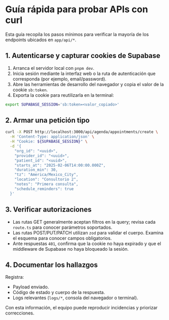 # Guía rápida para probar APIs con curl

Esta guía recopila los pasos mínimos para verificar la mayoría de los endpoints ubicados en `app/api/*`.

## 1. Autenticarse y capturar cookies de Supabase

1. Arranca el servidor local con `pnpm dev`.
2. Inicia sesión mediante la interfaz web o la ruta de autenticación que corresponda (por ejemplo, email/password).
3. Abre las herramientas de desarrollo del navegador y copia el valor de la cookie `sb:token`.
4. Exporta la cookie para reutilizarla en la terminal:

```bash
export SUPABASE_SESSION='sb:token=<valor_copiado>'
```

## 2. Armar una petición tipo

```bash
curl -X POST http://localhost:3000/api/agenda/appointments/create \
  -H 'Content-Type: application/json' \
  -H "Cookie: ${SUPABASE_SESSION}" \
  -d '{
    "org_id": "<uuid>",
    "provider_id": "<uuid>",
    "patient_id": "<uuid>",
    "starts_at": "2025-02-06T14:00:00.000Z",
    "duration_min": 30,
    "tz": "America/Mexico_City",
    "location": "Consultorio 2",
    "notes": "Primera consulta",
    "schedule_reminders": true
  }'
```

## 3. Verificar autorizaciones

- Las rutas GET generalmente aceptan filtros en la query; revisa cada `route.ts` para conocer parámetros soportados.
- Las rutas POST/PUT/PATCH utilizan `zod` para validar el cuerpo. Examina el esquema para conocer campos obligatorios.
- Ante respuestas `401`, confirma que la cookie no haya expirado y que el middleware de Supabase no haya bloqueado la sesión.

## 4. Documentar los hallazgos

Registra:

- Payload enviado.
- Código de estado y cuerpo de la respuesta.
- Logs relevantes (`logs/*`, consola del navegador o terminal).

Con esta información, el equipo puede reproducir incidencias y priorizar correcciones.
